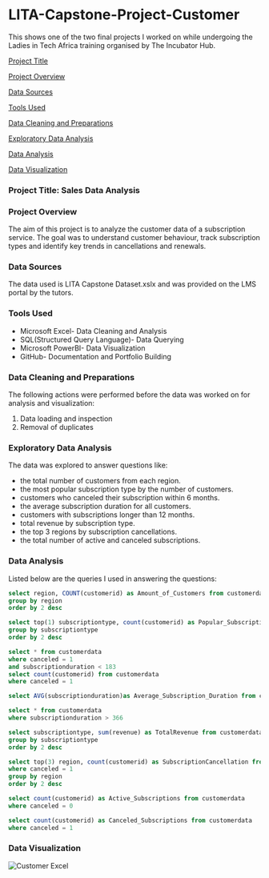 # LITA-Capstone-Project-Customer
This shows one of the two final projects I worked on while undergoing the Ladies in Tech Africa training organised by The Incubator Hub.

[Project Title](project-title)

[Project Overview](#project-overview)

[Data Sources](#data-sources)

[Tools Used](#tools-used)

[Data Cleaning and Preparations](#data-cleaning-and-preparations)

[Exploratory Data Analysis](#exploratory-data-analysis)

[Data Analysis](#data-analysis)

[Data Visualization](#data-visualization)

### Project Title: Sales Data Analysis

### Project Overview
The aim of this project is to analyze the customer data of a subscription service. The goal was to understand customer behaviour, track subscription types and identify key trends in cancellations and renewals.

### Data Sources
The data used is LITA Capstone Dataset.xslx and was provided on the LMS portal by the tutors.

### Tools Used
- Microsoft Excel- Data Cleaning and Analysis
- SQL(Structured Query Language)- Data Querying
- Microsoft PowerBI- Data Visualization
- GitHub- Documentation and Portfolio Building

### Data Cleaning and Preparations
The following actions were performed before the data was worked on for analysis and visualization:
1. Data loading and inspection
2. Removal of duplicates

### Exploratory Data Analysis
The data was explored to answer questions like:
- the total number of customers from each region.
- the most popular subscription type by the number of customers.
- customers who canceled their subscription within 6 months.
- the average subscription duration for all customers.
- customers with subscriptions longer than 12 months.
- total revenue by subscription type.
- the top 3 regions by subscription cancellations.
- the total number of active and canceled subscriptions.

### Data Analysis
Listed below are the queries I used in answering the questions:

```SQL
select region, COUNT(customerid) as Amount_of_Customers from customerdata
group by region
order by 2 desc

select top(1) subscriptiontype, count(customerid) as Popular_Subscription from customerdata
group by subscriptiontype
order by 2 desc

select * from customerdata
where canceled = 1
and subscriptionduration < 183
select count(customerid) from customerdata
where canceled = 1

select AVG(subscriptionduration)as Average_Subscription_Duration from customerdata

select * from customerdata
where subscriptionduration > 366

select subscriptiontype, sum(revenue) as TotalRevenue from customerdata 
group by subscriptiontype
order by 2 desc

select top(3) region, count(customerid) as SubscriptionCancellation from customerdata
where canceled = 1
group by region
order by 2 desc

select count(customerid) as Active_Subscriptions from customerdata
where canceled = 0

select count(customerid) as Canceled_Subscriptions from customerdata
where canceled = 1
```

### Data Visualization

![Customer Excel](https://github.com/user-attachments/assets/6d54efe6-07a4-4e18-aad6-b0a6ba3f16fe)
